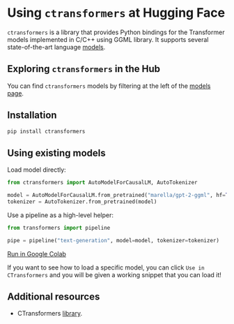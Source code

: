 # Using `ctransformers` at Hugging Face

`ctransformers` is a library that provides Python bindings for the Transformer models implemented in C/C++ using GGML library. It supports several state-of-the-art language [models](https://github.com/marella/ctransformers#supported-models).

## Exploring `ctransformers` in the Hub

You can find `ctransformers` models by filtering at the left of the [models page](https://huggingface.co/models?library=ctransformers&sort=downloads).

## Installation

```sh
pip install ctransformers
```

## Using existing models

Load model directly:

```py
from ctransformers import AutoModelForCausalLM, AutoTokenizer

model = AutoModelForCausalLM.from_pretrained("marella/gpt-2-ggml", hf=True)
tokenizer = AutoTokenizer.from_pretrained(model)
```

Use a pipeline as a high-level helper:

```py
from transformers import pipeline

pipe = pipeline("text-generation", model=model, tokenizer=tokenizer)
```

[Run in Google Colab](https://colab.research.google.com/drive/1FVSLfTJ2iBbQ1oU2Rqz0MkpJbaB_5Got)

If you want to see how to load a specific model, you can click `Use in CTransformers` and you will be given a working snippet that you can load it!

## Additional resources

- CTransformers [library](https://github.com/marella/ctransformers).
